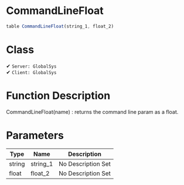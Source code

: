 # CommandLineFloat
```js
table CommandLineFloat(string_1, float_2)
```
# Class
✔ `Server: GlobalSys`  
✔ `Client: GlobalSys`  

# Function Description
CommandLineFloat(name) : returns the command line param as a float.
# Parameters
Type|Name|Description
--|--|--
string|string_1|No Description Set
float|float_2|No Description Set
